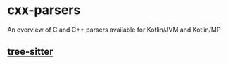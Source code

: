 # cxx-parsers
An overview of C and C++ parsers available for Kotlin/JVM and Kotlin/MP

## [tree-sitter](https://github.com/tree-sitter/tree-sitter)
